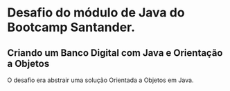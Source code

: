 # Desafio do módulo de Java do Bootcamp Santander.

## Criando um Banco Digital com Java e Orientação a Objetos

O desafio era abstrair uma solução Orientada a Objetos em Java.

